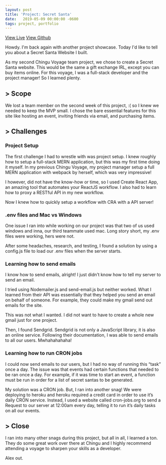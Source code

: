 ```yaml
---
layout: post
title: 'Project: Secret Santa'
date:   2019-05-09 00:00:00 -0600
tags: project, portfolio
---
```

<a href="https://secret-santa-13.herokuapp.com">View Live</a>
<a href="https://github.com/chingu-voyage7/Bears-Team-13">View Github</a>

Howdy. I'm back again with another project showcase. Today I'd like to tell you about a Secret Santa Website I built.

As my second Chingu Voyage team project, we chose to create a Secret Santa website. This would be the same a gift exchange IRL, except you can buy items online. For this voyage, I was a full-stack developer and the project manager! So I learned plenty.

## > Scope
We lost a team member on the second week of this project, :( so I knew we needed to keep the MVP small. I chose the bare essential features for this site like hosting an event, inviting friends via email, and purchasing items.

## > Challenges
### Project Setup
The first challenge I had to wrestle with was project setup. I knew roughly how to setup a full-stack MERN application, but this was my first time doing it myself. In my previous Chingu Voyage, my project manager setup a full MERN application with webpack by herself, which was very impressive!

I however, did not have the know-how or time, so I used Create React App, an amazing tool that automates your ReactJS workflow. I also had to learn how to proxy a RESTful API in my new workflow.

Now I knew how to quickly setup a workflow with CRA with a API server!

### .env files and Mac vs Windows
One issue I ran into while working on our project was that two of us used windows and inna, our third teammate used mac. Long story short, my .env files were working, hers were not.

After some headaches, research, and testing, I found a solution by using a config.js file to load our .env files when the server starts.

### Learning how to send emails
I know how to send emails, alright! I just didn’t know how to tell my server to send an email.

I tried using Nodemailer.js and send-email.js but neither worked. What I learned from their API was essentially that they helped you send an email on behalf of someone. For example, they could make my gmail send out emails for the site.

This was not what I wanted. I did not want to have to create a whole new gmail just for one project.

Then, I found Sendgrid. Sendgrid is not only a JavaScript library, it is also an online service. Following their documentation, I was able to send emails to all our users. Mwhahahahaha!

### Learning how to run CRON jobs
I could now send emails to our users, but I had no way of running this “task” once a day. The issue was that events had certain functions that needed to be ran once a day. For example, if it was time to start an event, a function must be run in order for a list of secret santas to be generated.

My solution was a CRON job. But, I ran into another snag! We were deploying to heroku and heroku required a credit card in order to use it’s daily CRON service. Instead, I used a website called cron-jobs.org to send a Request to our server at 12:00am every day, telling it to run it’s daily tasks on all our events.

## > Close
I ran into many other snags during this project, but all in all, I learned a ton. They do some great work over there at Chingu and I highly recommend attending a voyage to sharpen your skills as a developer.

Alex out.